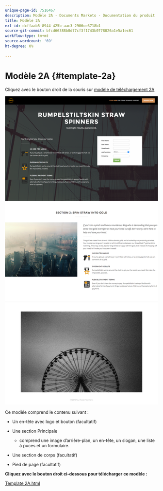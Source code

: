 ```yaml
---
unique-page-id: 7516467
description: Modèle 2A - Documents Marketo - Documentation du produit
title: Modèle 2A
exl-id: dcffaab5-8944-425b-aac3-2906ce3718b1
source-git-commit: bfcd66388b0d77cf3f1743b0778026a1e5a1ec61
workflow-type: tm+mt
source-wordcount: '69'
ht-degree: 0%

---
```


# Modèle 2A {#template-2a}

Cliquez avec le bouton droit de la souris sur [modèle de téléchargement 2A](https://experienceleague.adobe.com/landing/marketo/lp-templates/template-2a.html)

![](assets/image2015-6-2-15-3a17-3a17.png)

Ce modèle comprend le contenu suivant :

* Un en-tête avec logo et bouton (facultatif)
* Une section Principale

   * comprend une image d’arrière-plan, un en-tête, un slogan, une liste à puces et un formulaire.

* Une section de corps (facultatif)
* Pied de page (facultatif)

**Cliquez avec le bouton droit ci-dessous pour télécharger ce modèle :**

[Template 2A.html](https://experienceleague.adobe.com/landing/marketo/lp-templates/template-2a.html)
